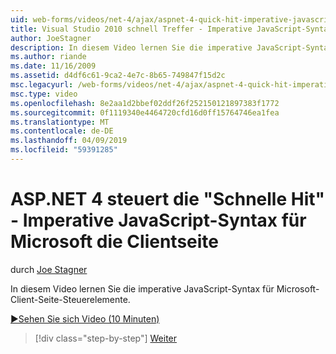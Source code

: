 ```yaml
---
uid: web-forms/videos/net-4/ajax/aspnet-4-quick-hit-imperative-javascript-syntax-for-microsoft-client-side-controls
title: Visual Studio 2010 schnell Treffer - Imperative JavaScript-Syntax für Microsoft Client-seitige Steuerelemente | Microsoft-Dokumentation
author: JoeStagner
description: In diesem Video lernen Sie die imperative JavaScript-Syntax für Microsoft-Client-Seite-Steuerelemente.
ms.author: riande
ms.date: 11/16/2009
ms.assetid: d4df6c61-9ca2-4e7c-8b65-749847f15d2c
msc.legacyurl: /web-forms/videos/net-4/ajax/aspnet-4-quick-hit-imperative-javascript-syntax-for-microsoft-client-side-controls
msc.type: video
ms.openlocfilehash: 8e2aa1d2bbef02ddf26f252150121897383f1772
ms.sourcegitcommit: 0f1119340e4464720cfd16d0ff15764746ea1fea
ms.translationtype: MT
ms.contentlocale: de-DE
ms.lasthandoff: 04/09/2019
ms.locfileid: "59391285"
---
```

# <a name="aspnet-4-quick-hit---imperative-javascript-syntax-for-microsoft-client-side-controls"></a>ASP.NET 4 steuert die "Schnelle Hit" - Imperative JavaScript-Syntax für Microsoft die Clientseite

durch [Joe Stagner](https://github.com/JoeStagner)

In diesem Video lernen Sie die imperative JavaScript-Syntax für Microsoft-Client-Seite-Steuerelemente. 

[&#9654;Sehen Sie sich Video (10 Minuten)](https://channel9.msdn.com/Blogs/ASP-NET-Site-Videos/aspnet-4-quick-hit-imperative-javascript-syntax-for-microsoft-client-side-controls)

> [!div class="step-by-step"]
> [Weiter](aspnet-4-quick-hit-the-scriptloader.md)

